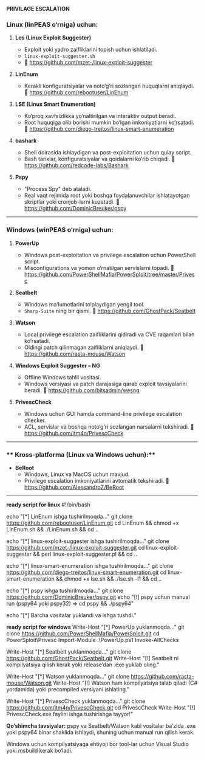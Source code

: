 **PRIVILAGE ESCALATION**

### **Linux (linPEAS o‘rniga) uchun:**

1. **Les (Linux Exploit Suggester)**
   - Exploit yoki yadro zaifliklarini topish uchun ishlatiladi.
   - `linux-exploit-suggester.sh`
   - 🔗 https://github.com/mzet-/linux-exploit-suggester

2. **LinEnum**
   - Kerakli konfiguratsiyalar va noto‘g‘ri sozlangan huquqlarni aniqlaydi.
   🔗 https://github.com/rebootuser/LinEnum

3. **LSE (Linux Smart Enumeration)**
   - Ko‘proq xavfsizlikka yo‘naltirilgan va interaktiv output beradi.
   - Root huquqiga olib borishi mumkin bo‘lgan imkoniyatlarni ko‘rsatadi.
   🔗 https://github.com/diego-treitos/linux-smart-enumeration

4. **bashark**
   - Shell doirasida ishlaydigan va post-exploitation uchun qulay script.
   - Bash tarixlar, konfiguratsiyalar va qoidalarni ko‘rib chiqadi.
🔗 https://github.com/redcode-labs/Bashark
5. **Pspy**
   - "Process Spy" deb ataladi.
   - Real vaqt rejimida root yoki boshqa foydalanuvchilar ishlatayotgan skriptlar yoki cronjob-larni kuzatadi.
🔗 https://github.com/DominicBreuker/pspy
---

### **Windows (winPEAS o‘rniga) uchun:**

1. **PowerUp**
   - Windows post-exploitation va privilege escalation uchun PowerShell script.
   - Misconfigurations va yomon o‘rnatilgan servislarni topadi.
🔗 https://github.com/PowerShellMafia/PowerSploit/tree/master/Privesc

2. **Seatbelt**
   - Windows ma’lumotlarini to‘playdigan yengil tool.
   - `Sharp-Suite` ning bir qismi.
🔗 https://github.com/GhostPack/Seatbelt

3. **Watson**
   - Local privilege escalation zaifliklarini qidiradi va CVE raqamlari bilan ko‘rsatadi.
   - Oldingi patch qilinmagan zaifliklarni aniqlaydi.
🔗 https://github.com/rasta-mouse/Watson

4. **Windows Exploit Suggester – NG**
   - Offline Windows tahlil vositasi.
   - Windows versiyasi va patch darajasiga qarab exploit tavsiyalarini beradi.
🔗 https://github.com/bitsadmin/wesng

5. **PrivescCheck**
   - Windows uchun GUI hamda command-line privilege escalation checker.
   - ACL, servislar va boshqa noto‘g‘ri sozlangan narsalarni tekshiradi.
🔗 https://github.com/itm4n/PrivescCheck
---

### ** Kross-platforma (Linux va Windows uchun):**

- **BeRoot**
  - Windows, Linux va MacOS uchun mavjud.
  - Privilege escalation imkoniyatlarini avtomatik tekshiradi.
🔗 https://github.com/AlessandroZ/BeRoot
---


**ready script for linux**
#!/bin/bash

echo "[*] LinEnum ishga tushirilmoqda..."
git clone https://github.com/rebootuser/LinEnum.git
cd LinEnum && chmod +x LinEnum.sh && ./LinEnum.sh && cd ..

echo "[*] linux-exploit-suggester ishga tushirilmoqda..."
git clone https://github.com/mzet-/linux-exploit-suggester.git
cd linux-exploit-suggester && perl linux-exploit-suggester.pl && cd ..

echo "[*] linux-smart-enumeration ishga tushirilmoqda..."
git clone https://github.com/diego-treitos/linux-smart-enumeration.git
cd linux-smart-enumeration && chmod +x lse.sh && ./lse.sh -l1 && cd ..

echo "[*] pspy ishga tushirilmoqda..."
git clone https://github.com/DominicBreuker/pspy.git
echo "[!] pspy uchun manual run (pspy64 yoki pspy32) => cd pspy && ./pspy64"

echo "[*] Barcha vositalar yuklandi va ishga tushdi."

**ready script for windows**
Write-Host "[*] PowerUp yuklanmoqda..."
git clone https://github.com/PowerShellMafia/PowerSploit.git
cd PowerSploit\Privesc
Import-Module .\PowerUp.ps1
Invoke-AllChecks

Write-Host "[*] Seatbelt yuklanmoqda..."
git clone https://github.com/GhostPack/Seatbelt.git
Write-Host "[!] Seatbelt ni kompilyatsiya qilish kerak yoki release’dan .exe yuklab oling."

Write-Host "[*] Watson yuklanmoqda..."
git clone https://github.com/rasta-mouse/Watson.git
Write-Host "[!] Watson ham kompilyatsiya talab qiladi (C# yordamida) yoki precompiled versiyani ishlating."

Write-Host "[*] PrivescCheck yuklanmoqda..."
git clone https://github.com/itm4n/PrivescCheck.git
cd PrivescCheck
Write-Host "[!] PrivescCheck.exe faylini ishga tushirishga tayyor!"

**Qo‘shimcha tavsiyalar:**
pspy va Seatbelt/Watson kabi vositalar ba’zida .exe yoki pspy64 binar shaklida ishlaydi, shuning uchun manual run qilish kerak.

Windows uchun kompilyatsiyaga ehtiyoji bor tool-lar uchun Visual Studio yoki msbuild kerak bo‘ladi.







